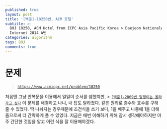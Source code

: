 ```yaml
---
published: true
layout: post
title: '[백준]-10250번, ACM 호텔'
subtitle: >-
  BOJ 10250, ACM Hotel from ICPC Asia Pacific Korea > Daejeon Nationalwide
  Internet 2014 A번
categories: algorithm
tags: BOJ
comments: true
---
```

# 문제
> [`https://www.acmicpc.net/problem/10250`](https://www.acmicpc.net/problem/10250)

처음엔 그냥 반복문을 이용해서 일일이 순서를 셈했지만, > [`[백준]-2869번 달팽이는 올라가고 싶다`](https://sundongkim-dev.github.io/algorithm/2020/10/26/algorithm-BOJ-snail/) 이 문제를 해결하고 나니, 내 답도 달라졌다. 같은 원리로 층수와 호수를 구해줄 수 있었다. 딱 나눠지는 경우때문에 조건식을 쓰기 보다, 1을 빼주고 나중에 1을 더해줌으로써 더 간략하게 풀 수 있었다. 지금은 매번 이해하기 위해 잠시 생각해야하지만 아주 간단한 것임을 알고 이런 식을 잘 이용해야겠다.
<script src="https://gist.github.com/sundongkim-dev/f38b9b295837a8c8ae08a14d8fa65b70.js"></script>
